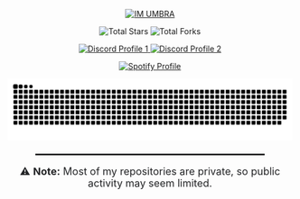 <p align="center">
  <a href="https://logout.rip">
    <img src="https://readme-typing-svg.herokuapp.com?font=VT323&size=100&color=232426&center=true&width=1200&height=140&lines=%E2%98%A6+IM+UMBRA+%E2%98%A6;ONE+DAY+THE+SUN+GONNA+EXPLODE;AND+ALL+THIS+WAS+FOR+NOTHING.." alt="IM UMBRA">
  </a>
</p>

<div align="center">
  
  <!-- Profile stats -->
  <p>
    <img src="https://img.shields.io/badge/dynamic/json?&label=Total%20Stars&color=008042&style=for-the-badge&query=%24.stars&url=https://api.github-star-counter.workers.dev/user/Umbra999" alt="Total Stars">
    <img src="https://img.shields.io/badge/dynamic/json?&label=Total%20Forks&color=008042&style=for-the-badge&query=%24.forks&url=https://api.github-star-counter.workers.dev/user/Umbra999" alt="Total Forks">
  </p>

  <!-- Discord Links -->
  <p>
    <a href="https://discordapp.com/users/155552545782235137" target="_blank">
      <img src="https://discord.c99.nl/widget/theme-1/155552545782235137.png" alt="Discord Profile 1">
    </a>
    <a href="https://discordapp.com/users/99546079980187648" target="_blank">
      <img src="https://discord.c99.nl/widget/theme-1/99546079980187648.png" alt="Discord Profile 2">
    </a>
  </p>

  <!-- Spotify -->
  <p>
    <a href="https://spotify-github-profile.kittinanx.com/api/view?uid=u8dmsgd7ekdc8db9kh8a5sgkw&cover_image=false&theme=default&show_offline=false&background_color=121212&interchange=false&bar_color_cover=false">
      <img src="https://spotify-github-profile.kittinanx.com/api/view?uid=u8dmsgd7ekdc8db9kh8a5sgkw&cover_image=false&theme=default&show_offline=false&background_color=121212&interchange=false&bar_color_cover=false" alt="Spotify Profile">
    </a>
  </p>

  <!-- Snake contribution graph -->
  <p>
    <a href="https://logout.rip" target="_blank">
      <img src="https://raw.githubusercontent.com/platane/snk/output/github-contribution-grid-snake-dark.svg" alt="Contribution Snake Animation">
    </a>
  </p>

  <hr style="border: 1px solid #232426; width: 80%; margin-top: 20px;">

  <!-- Private repos note -->
  <p style="font-size: 18px; color: #232426;">
    ⚠️ <strong>Note:</strong> Most of my repositories are private, so public activity may seem limited.
  </p>
  
</div>
